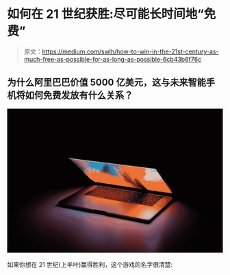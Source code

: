 # 如何在 21 世纪获胜:尽可能长时间地“免费”

> 原文：<https://medium.com/swlh/how-to-win-in-the-21st-century-as-much-free-as-possible-for-as-long-as-possible-6cb43b6f76c>

## 为什么阿里巴巴价值 5000 亿美元，这与未来智能手机将如何免费发放有什么关系？

![](img/c07c7db11bfa26276dc979f734fed7ab.png)

如果你想在 21 世纪(上半叶)赢得胜利，这个游戏的名字很清楚: